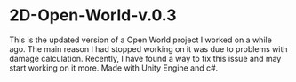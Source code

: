 # 2D-Open-World-v.0.3
This is the updated version of a Open World project I worked on a while ago. The main reason I had stopped working on it was due to problems with damage calculation. Recently, I have found a way to fix this issue and may start working on it more. Made with Unity Engine and c#.
